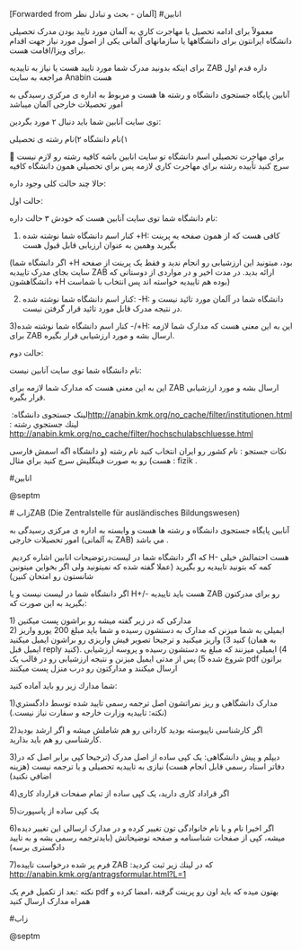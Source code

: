 [Forwarded from آلمان - بحث و تبادل نظر]
#انابین 

معمولاً برای ادامه تحصيل يا مهاجرت كاري به آلمان مورد تایید بودن مدرک تحصیلی دانشگاه ایرانتون برای دانشگاهها یا سازمانهای آلمانی یکی از اصول مورد نیاز جهت اقدام برای ویزا/اقامت هست.

برای اینکه بدونید مدرک شما مورد تایید هست یا نياز به تاييديه ZAB داره قدم اول مراجعه به سایت Anabin هست

آنابین پایگاه جستجوی دانشگاه و رشته ها هست و مربوط به اداره ی مرکزی رسیدگی به امور تحصیلات خارجی آلمان ميباشد 

توی سایت آنابین شما باید دنبال ٢ مورد بگردین:

١)نام دانشگاه
٢)نام رشته ی تحصیلی

💢 براي مهاجرت تحصيلي اسم دانشگاه تو سايت انابين باشه كافيه رشته رو لازم نيست سرچ كنيد 
تأييده رشته براي مهاجرت كاري لازمه پس براي تحصيلي همون دانشگاه كافيه

حالا چند حالت کلی وجود داره:

حالت اول:

نام دانشگاه شما توی سایت آنابین هست که خودش ۳ حالت داره:

1) کنار اسم دانشگاه شما نوشته شده +H:
کافی هست که از همون صفحه یه پرینت بگیرید وهمین به عنوان ارزیابی قابل قبول هست
 
(اگر دانشگاه شما +H بود، ميتونيد این ارزشیابی رو انجام ندید و فقط یک پرینت از صفحه سایت بجای مدرک تاییدیه ZAB ارائه بدید. 
در مدت اخیر و در مواردی از دوستانی که دانشگاهشون +H بوده هم تاییدیه خواسته اند پس انتخاب با شماست)

2) کنار اسم دانشگاه شما نوشته شده: -H:
دانشگاه شما در آلمان مورد تائید نیست و در نتیجه مدرک قابل مورد تائید قرار گرفتن نیست.

3)کنار اسم دانشگاه شما نوشته شده -/+H:
این به این معنی هست که مدارک شما لازمه برای ZAB ارسال بشه و مورد ارزشیابی قرار بگیره.

حالت دوم:

نام دانشگاه شما توی سایت آنابین نیست:  

این به این معنی هست که مدارک شما لازمه برای ZAB ارسال بشه و مورد ارزشیابی قرار بگیره.


لینک جستجوی دانشگاه:
‏http://anabin.kmk.org/no_cache/filter/institutionen.html
لينك جستجوي رشته :
‏http://anabin.kmk.org/no_cache/filter/hochschulabschluesse.html

 نكات جستجو :
نام کشور رو ایران انتخاب کنید
نام رشته (و دانشگاه اگه اسمش فارسی هست) 
رو به صورت فینگلیش سرچ کنید
 براي مثال : fizik .

#انابین


@septm

#زاب
‏ZAB
‏(Die Zentralstelle für ausländisches Bildungswesen)

آنابین پایگاه جستجوی دانشگاه و رشته ها هست و وابسته به اداره ی مرکزی رسیدگی به امور تحصیلات خارجی (به آلمانی ZAB) مي باشد .

درتوضيحات انابين اشاره كرديم ‏‎كه اگر دانشگاه شما در لیست H- هست احتمالش خیلی کمه که بتونید تاییدیه رو بگیرید (عملا گفته شده که نمیتونید ولی اگر بخواین میتونین شانستون رو امتحان کنین) 

اگر دانشگاه شما در لیست نیست و یا H+/- هست باید تاییدیه ZAB رو برای مدرکتون بگیرید به این صورت که: 

‏‎1) مدارکی که در زیر گفته ميشه رو براشون پست ميكنين  
2) ایمیلی به شما میزنن که مدارک به دستشون رسیده و شما باید مبلغ 200 یورو واریز کنید 
3) واریز میکنید و ترجیحا تصویر فیش واریزی رو براشون ایمیل میکنید (به همان ایمیل قبل reply کنید). 
4) ایمیلی میزنند که مبلغ به دستشون رسیده و پروسه ارزشیابی شروع شده 
5) پس از مدتی ایمیل میزنن و نتیجه ارزشیابی رو در قالب یک pdf براتون ارسال میکنند و مدارکتون رو درب منزل پست میکنند

 شما مدارك زیر رو باید آماده کنید:

1)مدارک دانشگاهی و ریز نمراتشون
اصل ترجمه رسمی تایید شده توسط دادگستري
(نکته: تاییدیه وزارت خارجه و سفارت نیاز نیست.)

2)اگر کارشناسی ناپیوسته بودید کاردانی رو هم شاملش میشه و اگر ارشد بودید کارشناسی رو هم باید بذارید.

3)دیپلم و پیش دانشگاهی: 
یک کپی ساده از اصل مدرک
(ترجیحا کپی برابر اصل که در دفاتر اسناد رسمي قابل انجام هست)
نیازی به تاییدیه تحصیلی و یا ترجمه نیست (هزینه اضافي نکنید)

4)اگر قراداد کاری دارید، یک کپی ساده از تمام صفحات قرارداد کاری

5)یک کپی ساده از پاسپورت

6)اگر اخیرا نام و یا نام خانوادگی تون تغییر کرده و در مدارک ارسالی این تغییر دیده میشه، کپی از صفحات شناسنامه و صفحه توضیحاتش
(بايدترجمه رسمی بشه و به تایید دادگستری برسه)

7)فرم پر شده درخواست تاییده ZAB 
كه در لينك زير ثبت کردید:
‏http://anabin.kmk.org/antragsformular.html?L=1

نكته :بعد از تکمیل فرم یک pdf بهتون میده
که باید اون رو پرینت گرفته ،امضا کرده و همراه مدارک ارسال كنيد

#زاب

‏@septm
